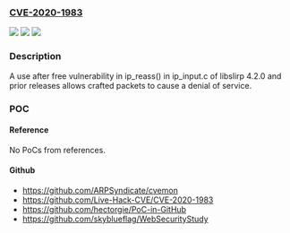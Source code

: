 ### [CVE-2020-1983](https://cve.mitre.org/cgi-bin/cvename.cgi?name=CVE-2020-1983)
![](https://img.shields.io/static/v1?label=Product&message=libslirp&color=blue)
![](https://img.shields.io/static/v1?label=Version&message=%3C%3D%204.2.0%20&color=brighgreen)
![](https://img.shields.io/static/v1?label=Vulnerability&message=CWE-416%20Use%20After%20Free&color=brighgreen)

### Description

A use after free vulnerability in ip_reass() in ip_input.c of libslirp 4.2.0 and prior releases allows crafted packets to cause a denial of service.

### POC

#### Reference
No PoCs from references.

#### Github
- https://github.com/ARPSyndicate/cvemon
- https://github.com/Live-Hack-CVE/CVE-2020-1983
- https://github.com/hectorgie/PoC-in-GitHub
- https://github.com/skyblueflag/WebSecurityStudy

